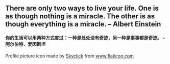## There are only two ways to live your life. One is as though nothing is a miracle. The other is as though everything is a miracle. – Albert Einstein
#### 你的生活可以用两种方式度过：一种是处处没有奇迹，另一种是事事都是奇迹。 - 阿尔伯特．爱因斯坦

<div>Profile picture icon made by <a href="" title="Skyclick">Skyclick</a> from <a href="https://www.flaticon.com/" title="Flaticon">www.flaticon.com</a></div>

<!--
**WellKevin/WellKevin** is a ✨ _special_ ✨ repository because its `README.md` (this file) appears on your GitHub profile.

Here are some ideas to get you started:

- 🔭 I’m currently working on ...
- 🌱 I’m currently learning ...
- 👯 I’m looking to collaborate on ...
- 🤔 I’m looking for help with ...
- 💬 Ask me about ...
- 📫 How to reach me: ...
- 😄 Pronouns: ...
- ⚡ Fun fact: ...
-->

